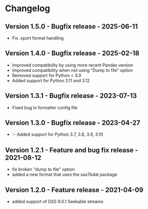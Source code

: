 # Changelog

## Version 1.5.0 - Bugfix release - 2025-06-11

- Fix .xport format handling

## Version 1.4.0 - Bugfix release - 2025-02-18

- Improved compatibility by using more recent Pandas version
- Improved compatibility when not using "Dump to file" option
- Removed support for Python < 3.9
- Added support for Python 3.11 and 3.12

## Version 1.3.1 - Bugfix release - 2023-07-13
- Fixed bug in formatter config file

## Version 1.3.0 - Bugfix release - 2023-04-27
- ✨ Added support for Python 3.7, 3.8, 3.9, 3.10

## Version 1.2.1 - Feature and bug fix release - 2021-08-12

- fix broken "dump to file" option
- added a new format that uses the sas7bdat package

## Version 1.2.0 - Feature release - 2021-04-09

- added support of DSS 9.0.1 Seekable streams

